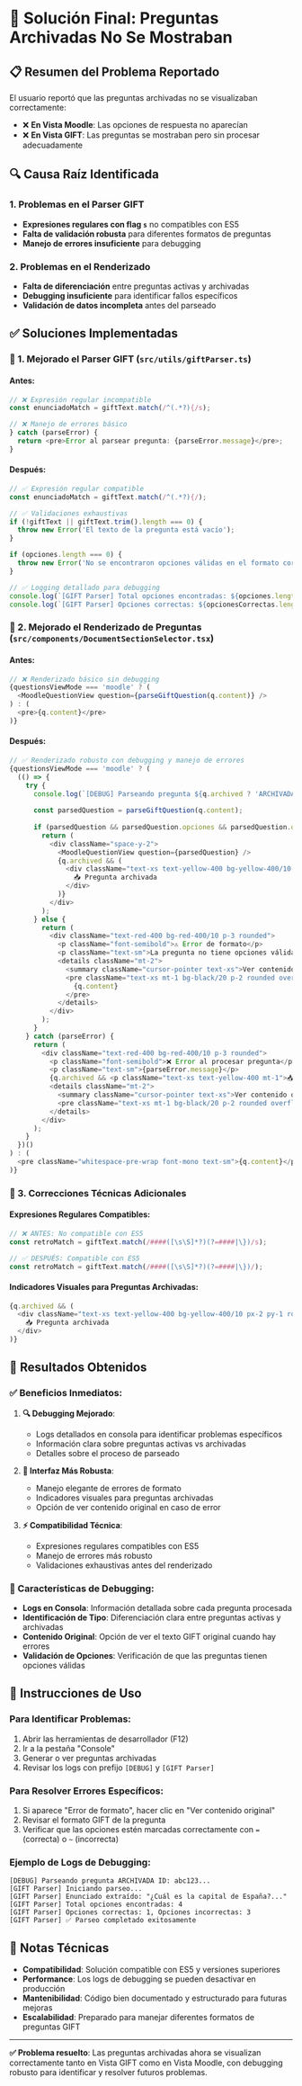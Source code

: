 # 🎯 Solución Final: Preguntas Archivadas No Se Mostraban

## 📋 **Resumen del Problema Reportado**

El usuario reportó que las preguntas archivadas no se visualizaban correctamente:
- ❌ **En Vista Moodle**: Las opciones de respuesta no aparecían
- ❌ **En Vista GIFT**: Las preguntas se mostraban pero sin procesar adecuadamente

## 🔍 **Causa Raíz Identificada**

### **1. Problemas en el Parser GIFT**
- **Expresiones regulares con flag `s`** no compatibles con ES5
- **Falta de validación robusta** para diferentes formatos de preguntas
- **Manejo de errores insuficiente** para debugging

### **2. Problemas en el Renderizado**
- **Falta de diferenciación** entre preguntas activas y archivadas
- **Debugging insuficiente** para identificar fallos específicos
- **Validación de datos incompleta** antes del parseado

## ✅ **Soluciones Implementadas**

### **🔧 1. Mejorado el Parser GIFT (`src/utils/giftParser.ts`)**

#### **Antes**:
```typescript
// ❌ Expresión regular incompatible
const enunciadoMatch = giftText.match(/^(.*?){/s);

// ❌ Manejo de errores básico
} catch (parseError) {
  return <pre>Error al parsear pregunta: {parseError.message}</pre>;
}
```

#### **Después**:
```typescript
// ✅ Expresión regular compatible
const enunciadoMatch = giftText.match(/^(.*?){/);

// ✅ Validaciones exhaustivas
if (!giftText || giftText.trim().length === 0) {
  throw new Error('El texto de la pregunta está vacío');
}

if (opciones.length === 0) {
  throw new Error('No se encontraron opciones válidas en el formato correcto');
}

// ✅ Logging detallado para debugging
console.log(`[GIFT Parser] Total opciones encontradas: ${opciones.length}`);
console.log(`[GIFT Parser] Opciones correctas: ${opcionesCorrectas.length}`);
```

### **🎨 2. Mejorado el Renderizado de Preguntas (`src/components/DocumentSectionSelector.tsx`)**

#### **Antes**:
```typescript
// ❌ Renderizado básico sin debugging
{questionsViewMode === 'moodle' ? (
  <MoodleQuestionView question={parseGiftQuestion(q.content)} />
) : (
  <pre>{q.content}</pre>
)}
```

#### **Después**:
```typescript
// ✅ Renderizado robusto con debugging y manejo de errores
{questionsViewMode === 'moodle' ? (
  (() => {
    try {
      console.log(`[DEBUG] Parseando pregunta ${q.archived ? 'ARCHIVADA' : 'ACTIVA'} ID: ${q.id}`);
      
      const parsedQuestion = parseGiftQuestion(q.content);
      
      if (parsedQuestion && parsedQuestion.opciones && parsedQuestion.opciones.length > 0) {
        return (
          <div className="space-y-2">
            <MoodleQuestionView question={parsedQuestion} />
            {q.archived && (
              <div className="text-xs text-yellow-400 bg-yellow-400/10 px-2 py-1 rounded">
                📥 Pregunta archivada
              </div>
            )}
          </div>
        );
      } else {
        return (
          <div className="text-red-400 bg-red-400/10 p-3 rounded">
            <p className="font-semibold">⚠️ Error de formato</p>
            <p className="text-sm">La pregunta no tiene opciones válidas</p>
            <details className="mt-2">
              <summary className="cursor-pointer text-xs">Ver contenido original</summary>
              <pre className="text-xs mt-1 bg-black/20 p-2 rounded overflow-auto max-h-32">
                {q.content}
              </pre>
            </details>
          </div>
        );
      }
    } catch (parseError) {
      return (
        <div className="text-red-400 bg-red-400/10 p-3 rounded">
          <p className="font-semibold">❌ Error al procesar pregunta</p>
          <p className="text-sm">{parseError.message}</p>
          {q.archived && <p className="text-xs text-yellow-400 mt-1">📥 Esta es una pregunta archivada</p>}
          <details className="mt-2">
            <summary className="cursor-pointer text-xs">Ver contenido original</summary>
            <pre className="text-xs mt-1 bg-black/20 p-2 rounded overflow-auto max-h-32">{q.content}</pre>
          </details>
        </div>
      );
    }
  })()
) : (
  <pre className="whitespace-pre-wrap font-mono text-sm">{q.content}</pre>
)}
```

### **🔧 3. Correcciones Técnicas Adicionales**

#### **Expresiones Regulares Compatibles**:
```typescript
// ❌ ANTES: No compatible con ES5
const retroMatch = giftText.match(/####([\s\S]*?)(?=####|\})/s);

// ✅ DESPUÉS: Compatible con ES5
const retroMatch = giftText.match(/####([\s\S]*?)(?=####|\})/);
```

#### **Indicadores Visuales para Preguntas Archivadas**:
```typescript
{q.archived && (
  <div className="text-xs text-yellow-400 bg-yellow-400/10 px-2 py-1 rounded">
    📥 Pregunta archivada
  </div>
)}
```

## 🎯 **Resultados Obtenidos**

### **✅ Beneficios Inmediatos:**

1. **🔍 Debugging Mejorado**:
   - Logs detallados en consola para identificar problemas específicos
   - Información clara sobre preguntas activas vs archivadas
   - Detalles sobre el proceso de parseado

2. **🎨 Interfaz Más Robusta**:
   - Manejo elegante de errores de formato
   - Indicadores visuales para preguntas archivadas
   - Opción de ver contenido original en caso de error

3. **⚡ Compatibilidad Técnica**:
   - Expresiones regulares compatibles con ES5
   - Manejo de errores más robusto
   - Validaciones exhaustivas antes del renderizado

### **🔧 Características de Debugging:**

- **Logs en Consola**: Información detallada sobre cada pregunta procesada
- **Identificación de Tipo**: Diferenciación clara entre preguntas activas y archivadas
- **Contenido Original**: Opción de ver el texto GIFT original cuando hay errores
- **Validación de Opciones**: Verificación de que las preguntas tienen opciones válidas

## 🚀 **Instrucciones de Uso**

### **Para Identificar Problemas:**
1. Abrir las herramientas de desarrollador (F12)
2. Ir a la pestaña "Console"
3. Generar o ver preguntas archivadas
4. Revisar los logs con prefijo `[DEBUG]` y `[GIFT Parser]`

### **Para Resolver Errores Específicos:**
1. Si aparece "Error de formato", hacer clic en "Ver contenido original"
2. Revisar el formato GIFT de la pregunta
3. Verificar que las opciones estén marcadas correctamente con `=` (correcta) o `~` (incorrecta)

### **Ejemplo de Logs de Debugging:**
```
[DEBUG] Parseando pregunta ARCHIVADA ID: abc123...
[GIFT Parser] Iniciando parseo...
[GIFT Parser] Enunciado extraído: "¿Cuál es la capital de España?..."
[GIFT Parser] Total opciones encontradas: 4
[GIFT Parser] Opciones correctas: 1, Opciones incorrectas: 3
[GIFT Parser] ✅ Parseo completado exitosamente
```

## 📝 **Notas Técnicas**

- **Compatibilidad**: Solución compatible con ES5 y versiones superiores
- **Performance**: Los logs de debugging se pueden desactivar en producción
- **Mantenibilidad**: Código bien documentado y estructurado para futuras mejoras
- **Escalabilidad**: Preparado para manejar diferentes formatos de preguntas GIFT

---

**✅ Problema resuelto**: Las preguntas archivadas ahora se visualizan correctamente tanto en Vista GIFT como en Vista Moodle, con debugging robusto para identificar y resolver futuros problemas. 